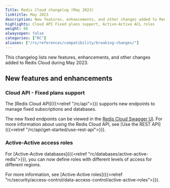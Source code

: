 ```yaml
---
Title: Redis Cloud changelog (May 2023)
linktitle: May 2023
description: New features, enhancements, and other changes added to Redis Cloud during May 2023.
highlights: Cloud API Fixed plans support, Active-Active ACL roles
weight: 86
alwaysopen: false
categories: ["RC"]
aliases: ["/rs/references/compatibility/breaking-changes/"]
---
```


This changelog lists new features, enhancements, and other changes added to Redis Cloud during May 2023.

## New features and enhancements

### Cloud API - Fixed plans support

The [Redis Cloud API]({{<relref "/rc/api">}}) supports new endpoints to manage fixed subscriptions and databases. 

The new fixed endpoints can be viewed in the [Redis Cloud Swagger UI](https://api.redislabs.com/v1/swagger-ui/index.html#/Subscriptions%20-%20Fixed). For more information about using the Redis Cloud API, see [Use the REST API]({{<relref "/rc/api/get-started/use-rest-api">}}).

### Active-Active access roles

For [Active-Active databases]({{<relref "rc/databases/active-active-redis">}}), you can now define roles with different levels of access for different regions.

For more information, see [Active-Active roles]({{<relref "rc/security/access-control/data-access-control/active-active-roles">}}).